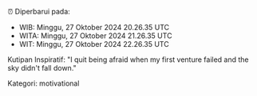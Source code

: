 ⏰ Diperbarui pada:
- WIB: Minggu, 27 Oktober 2024 20.26.35 UTC
- WITA: Minggu, 27 Oktober 2024 21.26.35 UTC
- WIT: Minggu, 27 Oktober 2024 22.26.35 UTC

Kutipan Inspiratif:
"I quit being afraid when my first venture failed and the sky didn't fall down."


Kategori: motivational

